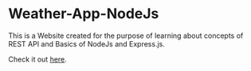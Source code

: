 # Weather-App-NodeJs

This is a Website created for the purpose of learning about concepts of REST API and Basics of NodeJs and Express.js.

Check it out [here](https://ro-weather.herokuapp.com/).
